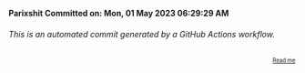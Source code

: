 **Parixshit Committed on: Mon, 01 May 2023 06:29:29 AM** <!-- 110a8a42-249d-4e1d-a73b-12d0a0166d7f -->

###### This is an automated commit generated by a GitHub Actions workflow.

<div align="right"><sub><sup><a href="https://github.com/Parixshit/AutoCommit.git">Read me</a></sup></sub></div>
